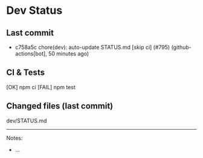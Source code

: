 # Dev Status

## Last commit
- c758a5c chore(dev): auto-update STATUS.md [skip ci] (#795) (github-actions[bot], 50 minutes ago)
## CI & Tests
[OK] npm ci
[FAIL] npm test

## Changed files (last commit)
dev/STATUS.md

---
Notes:
- ...
